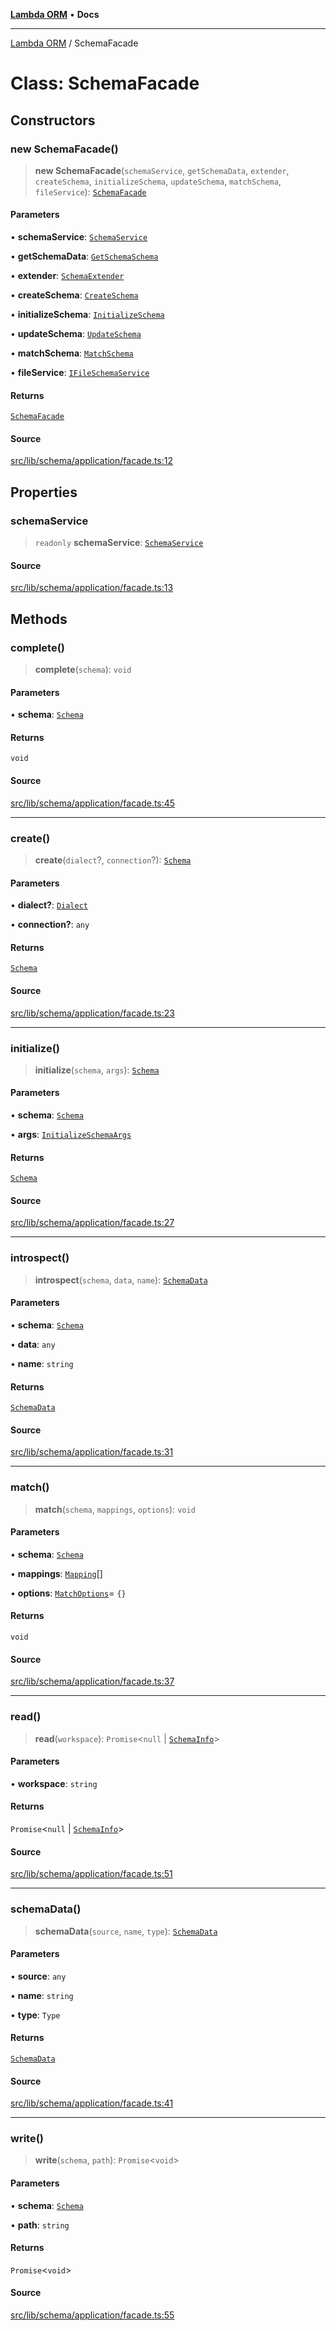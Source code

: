 [**Lambda ORM**](../README.md) • **Docs**

***

[Lambda ORM](../README.md) / SchemaFacade

# Class: SchemaFacade

## Constructors

### new SchemaFacade()

> **new SchemaFacade**(`schemaService`, `getSchemaData`, `extender`, `createSchema`, `initializeSchema`, `updateSchema`, `matchSchema`, `fileService`): [`SchemaFacade`](SchemaFacade.md)

#### Parameters

• **schemaService**: [`SchemaService`](SchemaService.md)

• **getSchemaData**: [`GetSchemaSchema`](GetSchemaSchema.md)

• **extender**: [`SchemaExtender`](SchemaExtender.md)

• **createSchema**: [`CreateSchema`](CreateSchema.md)

• **initializeSchema**: [`InitializeSchema`](InitializeSchema.md)

• **updateSchema**: [`UpdateSchema`](UpdateSchema.md)

• **matchSchema**: [`MatchSchema`](MatchSchema.md)

• **fileService**: [`IFileSchemaService`](../interfaces/IFileSchemaService.md)

#### Returns

[`SchemaFacade`](SchemaFacade.md)

#### Source

[src/lib/schema/application/facade.ts:12](https://github.com/lambda-orm/lambdaorm-base/blob/75309e81097991935956cdab867faba6428c498c/src/lib/schema/application/facade.ts#L12)

## Properties

### schemaService

> `readonly` **schemaService**: [`SchemaService`](SchemaService.md)

#### Source

[src/lib/schema/application/facade.ts:13](https://github.com/lambda-orm/lambdaorm-base/blob/75309e81097991935956cdab867faba6428c498c/src/lib/schema/application/facade.ts#L13)

## Methods

### complete()

> **complete**(`schema`): `void`

#### Parameters

• **schema**: [`Schema`](../interfaces/Schema.md)

#### Returns

`void`

#### Source

[src/lib/schema/application/facade.ts:45](https://github.com/lambda-orm/lambdaorm-base/blob/75309e81097991935956cdab867faba6428c498c/src/lib/schema/application/facade.ts#L45)

***

### create()

> **create**(`dialect`?, `connection`?): [`Schema`](../interfaces/Schema.md)

#### Parameters

• **dialect?**: [`Dialect`](../enumerations/Dialect.md)

• **connection?**: `any`

#### Returns

[`Schema`](../interfaces/Schema.md)

#### Source

[src/lib/schema/application/facade.ts:23](https://github.com/lambda-orm/lambdaorm-base/blob/75309e81097991935956cdab867faba6428c498c/src/lib/schema/application/facade.ts#L23)

***

### initialize()

> **initialize**(`schema`, `args`): [`Schema`](../interfaces/Schema.md)

#### Parameters

• **schema**: [`Schema`](../interfaces/Schema.md)

• **args**: [`InitializeSchemaArgs`](../interfaces/InitializeSchemaArgs.md)

#### Returns

[`Schema`](../interfaces/Schema.md)

#### Source

[src/lib/schema/application/facade.ts:27](https://github.com/lambda-orm/lambdaorm-base/blob/75309e81097991935956cdab867faba6428c498c/src/lib/schema/application/facade.ts#L27)

***

### introspect()

> **introspect**(`schema`, `data`, `name`): [`SchemaData`](../interfaces/SchemaData.md)

#### Parameters

• **schema**: [`Schema`](../interfaces/Schema.md)

• **data**: `any`

• **name**: `string`

#### Returns

[`SchemaData`](../interfaces/SchemaData.md)

#### Source

[src/lib/schema/application/facade.ts:31](https://github.com/lambda-orm/lambdaorm-base/blob/75309e81097991935956cdab867faba6428c498c/src/lib/schema/application/facade.ts#L31)

***

### match()

> **match**(`schema`, `mappings`, `options`): `void`

#### Parameters

• **schema**: [`Schema`](../interfaces/Schema.md)

• **mappings**: [`Mapping`](../interfaces/Mapping.md)[]

• **options**: [`MatchOptions`](../interfaces/MatchOptions.md)= `{}`

#### Returns

`void`

#### Source

[src/lib/schema/application/facade.ts:37](https://github.com/lambda-orm/lambdaorm-base/blob/75309e81097991935956cdab867faba6428c498c/src/lib/schema/application/facade.ts#L37)

***

### read()

> **read**(`workspace`): `Promise`\<`null` \| [`SchemaInfo`](../interfaces/SchemaInfo.md)\>

#### Parameters

• **workspace**: `string`

#### Returns

`Promise`\<`null` \| [`SchemaInfo`](../interfaces/SchemaInfo.md)\>

#### Source

[src/lib/schema/application/facade.ts:51](https://github.com/lambda-orm/lambdaorm-base/blob/75309e81097991935956cdab867faba6428c498c/src/lib/schema/application/facade.ts#L51)

***

### schemaData()

> **schemaData**(`source`, `name`, `type`): [`SchemaData`](../interfaces/SchemaData.md)

#### Parameters

• **source**: `any`

• **name**: `string`

• **type**: `Type`

#### Returns

[`SchemaData`](../interfaces/SchemaData.md)

#### Source

[src/lib/schema/application/facade.ts:41](https://github.com/lambda-orm/lambdaorm-base/blob/75309e81097991935956cdab867faba6428c498c/src/lib/schema/application/facade.ts#L41)

***

### write()

> **write**(`schema`, `path`): `Promise`\<`void`\>

#### Parameters

• **schema**: [`Schema`](../interfaces/Schema.md)

• **path**: `string`

#### Returns

`Promise`\<`void`\>

#### Source

[src/lib/schema/application/facade.ts:55](https://github.com/lambda-orm/lambdaorm-base/blob/75309e81097991935956cdab867faba6428c498c/src/lib/schema/application/facade.ts#L55)
